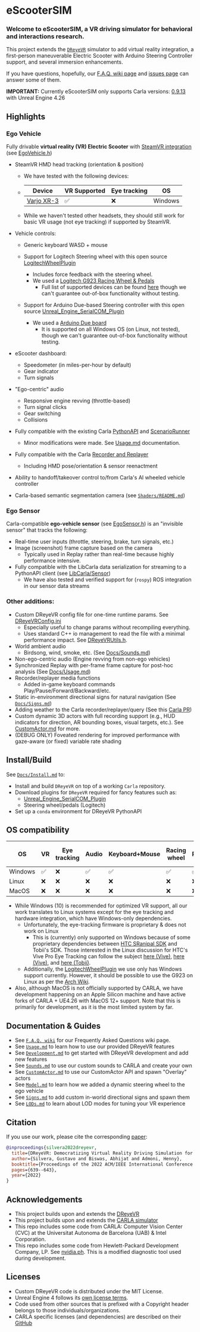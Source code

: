 # eScooterSIM

### Welcome to eScooterSIM, a VR driving simulator for behavioral and interactions research.

This project extends the [`DReyeVR`](https://github.com/HARPLab/DReyeVR.git) simulator to add virtual reality integration, a first-person maneuverable Electric Scooter with Arduino Steering Controller support, and several immersion enhancements.

If you have questions, hopefully, our [F.A.Q. wiki page](https://github.com/HARPLab/DReyeVR/wiki/Frequently-Asked-Questions) and [issues page](https://github.com/HARPLab/DReyeVR/issues?q=is%3Aissue+is%3Aclosed) can answer some of them.

**IMPORTANT:** Currently eScooterSIM only supports Carla versions: [0.9.13](https://github.com/carla-simulator/carla/tree/0.9.13) with Unreal Engine 4.26

## Highlights

### Ego Vehicle

Fully drivable **virtual reality (VR) Electric Scooter** with [SteamVR integration](https://github.com/ValveSoftware/steamvr_unreal_plugin/tree/4.23) (see [EgoVehicle.h](DReyeVR/EgoVehicle.h))

- SteamVR HMD head tracking (orientation & position)

  - We have tested with the following devices:
  - | Device                                      | VR Supported | Eye tracking | OS      |
    | ------------------------------------------- | ------------ | ------------ | ------- |
    | [Varjo XR-3](https://varjo.com/products/xr-3/) | ✅           | ❌           | Windows |
  - While we haven't tested other headsets, they should still work for basic VR usage (not eye tracking) if supported by SteamVR.
- Vehicle controls:

  - Generic keyboard WASD + mouse
  - Support for Logitech Steering wheel with this open source [LogitechWheelPlugin](https://github.com/HARPLab/LogitechWheelPlugin)

    - Includes force feedback with the steering wheel.
    - We used a [Logitech G923 Racing Wheel &amp; Pedals](https://www.logitechg.com/en-us/products/driving/driving-force-racing-wheel.html)
      - Full list of supported devices can be found [here](https://github.com/HARPLab/LogitechWheelPlugin/blob/master/README.md) though we can't guarantee out-of-box functionality without testing.
  - Support for Arduino Due-based Steering controller with this open source [Unreal_Engine_SerialCOM_Plugin](https://github.com/videofeedback/Unreal_Engine_SerialCOM_Plugin.git)

    - We used a [Arduino Due board](https://store.arduino.cc/products/arduino-due)
      - It is supported on all Windows OS (on Linux, not tested), though we can't guarantee out-of-box functionality without testing.
- eScooter dashboard:

  - Speedometer (in miles-per-hour by default)
  - Gear indicator
  - Turn signals
- "Ego-centric" audio

  - Responsive engine revving (throttle-based)
  - Turn signal clicks
  - Gear switching
  - Collisions
- Fully compatible with the existing Carla [PythonAPI](https://carla.readthedocs.io/en/0.9.13/python_api/) and [ScenarioRunner](https://github.com/carla-simulator/scenario_runner/tree/v0.9.13)

  - Minor modifications were made. See [Usage.md](Docs/Usage.md) documentation.
- Fully compatible with the Carla [Recorder and Replayer](https://carla.readthedocs.io/en/0.9.13/adv_recorder/)

  - Including HMD pose/orientation & sensor reenactment
- Ability to handoff/takeover control to/from Carla's AI wheeled vehicle controller
- Carla-based semantic segmentation camera (see [`Shaders/README.md`](Shaders/README.md))

### Ego Sensor

Carla-compatible **ego-vehicle sensor** (see [EgoSensor.h](DReyeVR/EgoSensor.h)) is an "invisible sensor" that tracks the following:

- Real-time user inputs (throttle, steering, brake, turn signals, etc.)
- Image (screenshot) frame capture based on the camera
  - Typically used in Replay rather than real-time because highly performance intensive.
- Fully compatible with the LibCarla data serialization for streaming to a PythonAPI client (see [LibCarla/Sensor](LibCarla/Sensor))
  - We have also tested and verified support for (`rospy`) ROS integration in our sensor data streams

### Other additions:

- Custom DReyeVR config file for one-time runtime params. See [DReyeVRConfig.ini](Configs/DReyeVRConfig.ini)
  - Especially useful to change params without recompiling everything.
  - Uses standard C++ io management to read the file with a minimal performance impact. See [DReyeVRUtils.h](DReyeVR/DReyeVRUtils.h).
- World ambient audio
  - Birdsong, wind, smoke, etc. (See [Docs/Sounds.md](Docs/Sounds.md))
- Non-ego-centric audio (Engine revving from non-ego vehicles)
- Synchronized Replay with per-frame frame capture for post-hoc analysis (See [Docs/Usage.md](Docs/Usage.md))
- Recorder/replayer media functions
  - Added in-game keyboard commands Play/Pause/Forward/Backward/etc.
- Static in-environment directional signs for natural navigation (See [`Docs/Signs.md`](Docs/Signs.md))
- Adding weather to the Carla recorder/replayer/query (See this [Carla PR](https://github.com/carla-simulator/carla/pull/5235))
- Custom dynamic 3D actors with full recording support (e.g., HUD indicators for direction, AR bounding boxes, visual targets, etc.). See [CustomActor.md](Docs/CustomActor.md) for more.
- (DEBUG ONLY) Foveated rendering for improved performance with gaze-aware (or fixed) variable rate shading

## Install/Build

See [`Docs/Install.md`](Docs/Install.md) to:

- Install and build `DReyeVR` on top of a working `Carla` repository.
- Download plugins for `DReyeVR` required for fancy features such as:
  - [Unreal_Engine_SerialCOM_Plugin]()
  - Steering wheel/pedals (Logitech)
- Set up a `conda` environment for DReyeVR PythonAPI

## OS compatibility

| OS      | VR | Eye tracking | Audio | Keyboard+Mouse | Racing wheel | Foveated Rendering (Editor) |
| ------- | -- | ------------ | ----- | -------------- | ------------ | --------------------------- |
| Windows | ✅ | ❌           | ✅    | ✅             | ✅           | ✅                          |
| Linux   | ❌ | ❌           | ❌    | ❌             | ❌           | ❌                          |
| MacOS   | ❌ | ❌           | ❌    | ❌             | ❌           | ❌                          |

- While Windows (10) is recommended for optimized VR support, all our work translates to Linux systems except for the eye tracking and hardware integration, which have Windows-only dependencies.
  - Unfortunately, the eye-tracking firmware is proprietary & does not work on Linux
    - This is (currently) only supported on Windows because of some proprietary dependencies between [HTC SRanipal SDK](https://developer.vive.com/resources/knowledgebase/vive-sranipal-sdk/) and Tobii's SDK. Those interested in the Linux discussion for HTC's Vive Pro Eye Tracking can follow the subject [here (Vive)](https://forum.vive.com/topic/6994-eye-tracking-in-linux/), [here (Vive)](https://forum.vive.com/topic/7012-vive-pro-eye-on-ubuntu-16-or-18/), and [here (Tobii)](https://developer.tobii.com/community/forums/topic/vive-pro-eye-with-stream-engine/).
  - Additionally, the [LogitechWheelPlugin](https://github.com/HARPLab/LogitechWheelPlugin) we use only has Windows support currently. However, it should be possible to use the G923 on Linux as per the [Arch Wiki](https://wiki.archlinux.org/title/Logitech_Racing_Wheel).
- Also, although MacOS is not officially supported by CARLA, we have development happening on an Apple Silicon machine and have active forks of CARLA + UE4.26 with MacOS 12+ support. Note that this is primarily for development, as it is the most limited system by far.

## Documentation & Guides

- See [`F.A.Q. wiki`](https://github.com/HARPLab/DReyeVR/wiki/Frequently-Asked-Questions) for our Frequently Asked Questions wiki page.
- See [`Usage.md`](Docs/Usage.md) to learn how to use our provided DReyeVR features
- See [`Development.md`](Docs/Development.md) to get started with DReyeVR development and add new features
- See [`Sounds.md`](Docs/Sounds.md) to use our custom sounds to CARLA and create your own
- See [`CustomActor.md`](Docs/CustomActor.md) to use our CustomActor API and spawn "Overlay" actors
- See [`Model.md`](Docs/Model.md) to learn how we added a dynamic steering wheel to the ego vehicle
- See [`Signs.md`](Docs/Signs.md) to add custom in-world directional signs and spawn them
- See [`LODs.md`](Docs/LODs.md) to learn about LOD modes for tuning your VR experience

<!-- - See [`SetupVR.md`](Docs/SetupVR.md) to learn how to quickly and minimally set up VR with Carla -->

## Citation

If you use our work, please cite the corresponding [paper](https://arxiv.org/abs/2201.01931):

```bibtex
@inproceedings{silvera2022dreyevr,
  title={DReyeVR: Democratizing Virtual Reality Driving Simulation for Behavioural \& Interaction Research},
  author={Silvera, Gustavo and Biswas, Abhijat and Admoni, Henny},
  booktitle={Proceedings of the 2022 ACM/IEEE International Conference on Human-Robot Interaction},
  pages={639--643},
  year={2022}
}
```

## Acknowledgements

- This project builds upon and extends the [DReyeVR](https://github.com/HARPLab/DReyeVR.git)
- This project builds upon and extends the [CARLA simulator](https://carla.org/)
- This repo includes some code from CARLA: Computer Vision Center (CVC) at the Universitat Autonoma de Barcelona (UAB) & Intel Corporation.
- This repo includes some code from Hewlett-Packard Development Company, LP. See [nvidia.ph](Tools/Diagnostics/collectl/nvidia.ph). This is a modified diagnostic tool used during development.

## Licenses

- Custom DReyeVR code is distributed under the MIT License.
- Unreal Engine 4 follows its [own license terms](https://www.unrealengine.com/en-US/faq).
- Code used from other sources that is prefixed with a Copyright header belongs to those individuals/organizations.
- CARLA specific licenses (and dependencies) are described on their [GitHub](https://github.com/carla-simulator/carla#licenses)

